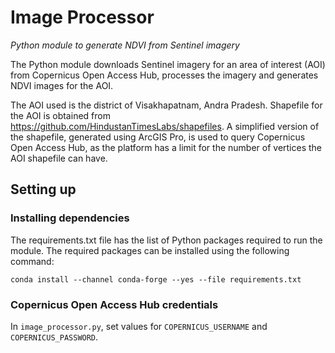 # Image Processor
*Python module to generate NDVI from Sentinel imagery*

The Python module downloads Sentinel imagery for an area of interest (AOI) from Copernicus Open Access Hub, 
processes the imagery and generates NDVI images for the AOI.

The AOI used is the district of Visakhapatnam, Andra Pradesh. Shapefile for the AOI is obtained from
https://github.com/HindustanTimesLabs/shapefiles. A simplified version of the shapefile, generated using ArcGIS Pro,
is used to query Copernicus Open Access Hub, as the platform has a limit for the number of vertices the AOI shapefile can have.

## Setting up

### Installing dependencies
The requirements.txt file has the list of Python packages required to run the module. The required packages can be
installed using the following command:

```commandline
conda install --channel conda-forge --yes --file requirements.txt
```

### Copernicus Open Access Hub credentials
In `image_processor.py`, set values for `COPERNICUS_USERNAME` and `COPERNICUS_PASSWORD`.
